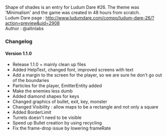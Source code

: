 Shape of shades is an entry for Ludum Dare #26. The theme was 'Minimalism' and the game was created in 48 hours from scratch.  
Ludum Dare page : http://www.ludumdare.com/compo/ludum-dare-26/?action=preview&uid=2908  
Author : @allinlabs  

### Changelog

#### Version 1.1.0

* Release 1.1.0 + mainly clean up files
* Added HelpText, changed font, improved screens with text
* Add a margin to the screen for the player, so we are sure he don't go out of the boundaries
* Particles for the player, EmitterEntity added
* Make the enemies less dumb
* Added diamond shapes for keys
* Changed graphics of bullet, exit, key, monster
* Changed Visibility : allow maps to be a rectangle and not only a square
* Added BorderLimit
* Turrets doesn't need to be visible
* Speed up Bullet creation by using recycling
* Fix the frame-drop issue by lowering frameRate